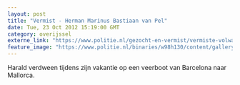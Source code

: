 ```yaml
---
layout: post
title: "Vermist - Herman Marinus Bastiaan van Pel"
date: Tue, 23 Oct 2012 15:19:00 GMT
category: overijssel
externe_link: "https://www.politie.nl/gezocht-en-vermist/vermiste-volwassenen/1993/mei/02-herman-marinus-bastiaan-van-pel.html"
feature_image: "https://www.politie.nl/binaries/w98h130/content/gallery/politie/vermist/vermiste-volwassenen/1993/mei/herman-marinus-bastiaan-van-pel.jpg"
---
```


Harald verdween tijdens zijn vakantie op een veerboot van Barcelona naar Mallorca.
